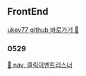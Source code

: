 ## FrontEnd
[ukey77 github 바로가기 📌](https://ukey77.github.io/html_std/)   
### 0529   
[🔅 nav, 클릭이벤트리스너](https://ukey77.github.io/html_std/0529-3_nav.html)